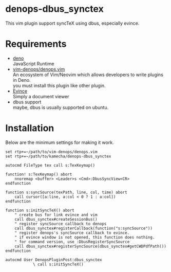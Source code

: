 # denops-dbus_synctex
This vim plugin support syncTeX using dbus, especially evince.

# Requirements
- [deno](https://deno.com/)   
  JavaScript Runtime   
- [vim-denops/denops.vim](https://github.com/vim-denops/denops.vim)  
  An ecosystem of Vim/Neovim which allows developers to write plugins in Deno.  
  you must install this plugin like other plugin.
- [Evince](https://wiki.gnome.org/Apps/Evince)  
  Simply a document viewer
- dbus support  
  maybe, dbus is usually supported on ubuntu.

# Installation
Below are the minimum settings for making it work.
```vim
set rtp+=~/path/to/vim-denops/denops.vim
set rtp+=~/path/to/kamecha/denops-dbus_synctex

autocmd FileType tex call s:TexKeymap()

function! s:TexKeymap() abort
	nnoremap <buffer> <Leader>s <Cmd>:DbusSyncView<CR>
endfunction

function s:syncSource(texPath, line, col, time) abort
	call cursor([a:line, a:col < 0 ? 1 : a:col])
endfunction

function s:initSyncTeX() abort
	" create bus for link evince and vim
	call dbus_synctex#createSessionBus()
	" register syncSource callback to denops
	call dbus_synctex#registerCallback(function("s:syncSource"))
	" register denops's syncSource callback to evince.
	" if evince window is not opened, this function does nothing.
	" for command version, use :DbusRegisterSyncSource
	call dbus_synctex#registerSyncSource(dbus_synctex#getCWDPdfPath())
endfunction

autocmd User DenopsPluginPost:dbus_synctex
			\ call s:initSyncTeX()
```
